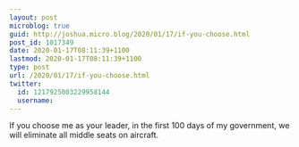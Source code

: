 ```yaml
---
layout: post
microblog: true
guid: http://joshua.micro.blog/2020/01/17/if-you-choose.html
post_id: 1017349
date: 2020-01-17T08:11:39+1100
lastmod: 2020-01-17T08:11:39+1100
type: post
url: /2020/01/17/if-you-choose.html
twitter:
  id: 1217925003229958144
  username: 
---
```

If you choose me as your leader, in the first 100 days of my government, we will eliminate all middle seats on aircraft.

